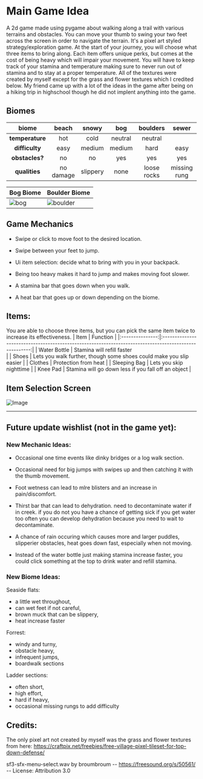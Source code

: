 # **Main Game Idea**
A 2d game made using pygame about walking along a trail with various terrains and obstacles. You can move your thumb to swing your two feet across the screen in order to navigate the terrain. It's a pixel art styled strategy/exploration game. At the start of your journey, you will choose what three items to bring along. Each item offers unique perks, but comes at the cost of being heavy which will impair your movement. You will have to keep track of your stamina and temperature making sure to never run out of stamina and to stay at a proper temperature. All of the textures were created by myself except for the grass and flower textures which I credited below. My friend came up with a lot of the ideas in the game after being on a hiking trip in highschool though he did not implent anything into the game.

## Biomes
| biome          | beach        | snowy        | bog          | boulders     | sewer        |              |
|:--------------:|:------------:|:------------:|:------------:|:------------:|:------------:|:------------:|
| **temperature**| hot          | cold         | neutral      | neutral      |              |              |
| **difficulty** | easy         | medium       | medium       | hard         | easy         |              |
| **obstacles?** | no           | no           | yes          | yes          | yes          |              |
| **qualities**  | no damage    | slippery     | none         | loose rocks  | missing rung |              |


| Bog Biome      | Boulder Biome  |
|-----------------|----------------|
| ![bog](https://github.com/user-attachments/assets/36538487-b0f1-410c-b7db-706751faddec) | ![boulder](https://github.com/user-attachments/assets/818c54c1-4843-4f94-9556-c3c1a8cc92f3)|


## **Game Mechanics**
- Swipe or click to move foot to the desired location.

- Swipe between your feet to jump.

- Ui item selection: decide what to bring with you in your backpack.

- Being too heavy makes it hard to jump and makes moving foot slower.

- A stamina bar that goes down when you walk.
  
- A heat bar that goes up or down depending on the biome.

## Items:
You are able to choose three items, but you can pick the same item twice to increase its effectiveness.
| Item            | Function                                                                                               |
|:---------------:|:------------------------------------------------------------------------------------------------------:|
| Water Bottle    | Stamina will refill faster <br>                                                                        |
| Shoes           | Lets you walk further, though some shoes could make you slip easier                                    |
| Clothes         | Protection from heat                                                                                   |
| Sleeping Bag    | Lets you skip nighttime                                                                                |
| Knee Pad        | Stamina will go down less if you fall off an object                                                    |


## Item Selection Screen

![Image](https://github.com/user-attachments/assets/83efe708-d429-40a3-bbe6-bf393f1de057)

---

## Future update wishlist (not in the game yet):

### New Mechanic Ideas:
- Occasional one time events like dinky bridges or a log walk section.
  
- Occasional need for big jumps with swipes up and then catching it with the thumb movement.
  
- Foot wetness can lead to mlre blisters and an increase in pain/discomfort.
  
- Thirst bar that can lead to dehydration. need to decontaminate water if in creek. if you do not you have a chance of getting sick if you get water too often you can develop dehydration because you need to wait to decontaminate.
  
- A chance of rain occuring which causes more and larger puddles, slipperier obstacles, heat goes down fast, especially when not moving.
  
- Instead of the water bottle just making stamina increase faster, you could click something at the top to drink water and refill stamina.


### New Biome Ideas:
Seaside flats: 
- a little wet throughout, 
- can wet feet if not careful, 
- brown muck that can be slippery, 
- heat increase faster

Forrest: 
- windy and turny, 
- obstacle heavy, 
- infrequent jumps, 
- boardwalk sections

Ladder sections: 
- often short, 
- high effort, 
- hard if heavy, 
- occasional missing rungs to add difficulty

## Credits:
The only pixel art not created by myself was the grass and flower textures from here:
https://craftpix.net/freebies/free-village-pixel-tileset-for-top-down-defense/

sf3-sfx-menu-select.wav by broumbroum -- https://freesound.org/s/50561/ -- License: Attribution 3.0
